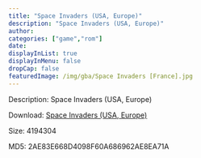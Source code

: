 ```yaml
---
title: "Space Invaders (USA, Europe)"
description: "Space Invaders (USA, Europe)"
author: 
categories: ["game","rom"]
date: 
displayInList: true
displayInMenu: false
dropCap: false
featuredImage: /img/gba/Space Invaders [France].jpg
---
```


Description: Space Invaders (USA, Europe)

Download: <a style="text-decoration:underline;" href="https://mega.nz/#!OSR0SQLR!ID5VWWlY63cLFTtbL_tFARK0BY3ukwR-sEtSQ6Iq73k" target = "_blank" rel = "nofollow" > Space Invaders (USA, Europe)</a>

Size: 4194304

MD5: 2AE83E668D4098F60A686962AE8EA71A

